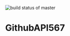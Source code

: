 ![build status of master](https://app.travis-ci.com/RK-ops/GithubAPI567.svg?branch=master)
# GithubAPI567
